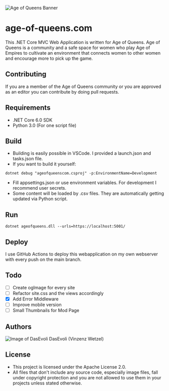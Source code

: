 ![Age of Queens Banner](https://i.imgur.com/0TY1zSa.png)

# age-of-queens.com
This .NET Core MVC Web Application is written for Age of Queens. Age of Queens is a community and a safe space for women who play Age of Empires to cultivate an environment that connects women to other women and encourage more to pick up the game.

## Contributing
If you are a member of the Age of Queens community or you are approved as an editor you can contribute by doing pull requests.

## Requirements
* .NET Core 6.0 SDK
* Python 3.0 (For one script file)

## Build
* Building is easily possible in VSCode. I provided a launch.json and tasks.json file.
* If you want to build it yourself:
```
dotnet debug "ageofqueenscom.csproj" -p:EnvironmentName=Development
```
* Fill appsettings.json or use environment variables. For development I recommend user secrets.
* Some content will be loaded by .csv files. They are automatically getting updated via Python script.

## Run
```
dotnet ageofqueens.dll --urls=https://localhost:5001/
```

## Deploy
I use GitHub Actions to deploy this webapplication on my own webserver with every push on the main branch.

## Todo
- [ ] Create ogImage for every site
- [ ] Refactor site.css and the views accordingly
- [X] Add Error Middleware
- [ ] Improve mobile version
- [ ] Small Thumbnails for Mod Page

## Authors
![Image of DasEvoli](https://i.imgur.com/xNcLWUT.png) DasEvoli (Vinzenz Wetzel)

## License
* This project is licensed under the Apache License 2.0.
* All files that don't include any source code, especially image files, fall under copyright protection and you are not allowed to use them in your projects unless stated otherwise.
